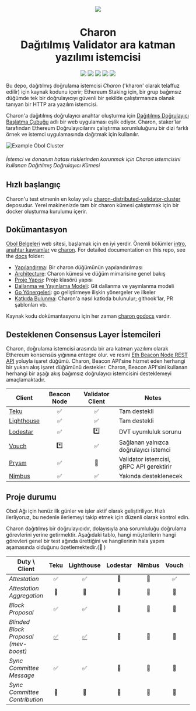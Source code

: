 <div align="center"><img src="./docs/images/charonlogo.svg" /></div>
<h1 align="center">Charon<br/>Dağıtılmış Validator ara katman yazılımı istemcisi</h1>

<p align="center"><a href="https://github.com/obolnetwork/charon/releases/"><img src="https://img.shields.io/github/tag/obolnetwork/charon.svg"></a>
<a href="https://github.com/ObolNetwork/charon/blob/main/LICENSE"><img src="https://img.shields.io/github/license/obolnetwork/charon.svg"></a>
<a href="https://godoc.org/github.com/obolnetwork/charon"><img src="https://godoc.org/github.com/obolnetwork/charon?status.svg"></a>
<a href="https://goreportcard.com/report/github.com/obolnetwork/charon"><img src="https://goreportcard.com/badge/github.com/obolnetwork/charon"></a>
<a href="https://github.com/ObolNetwork/charon/actions/workflows/golangci-lint.yml"><img src="https://github.com/obolnetwork/charon/workflows/golangci-lint/badge.svg"></a></p>

Bu depo, dağıtılmış doğrulama istemcisi _Charon_ ('kharon' olarak telaffuz edilir) için kaynak kodunu içerir; Ethereum Staking için, bir grup bağımsız düğümde tek bir doğrulayıcıyı güvenli bir şekilde çalıştırmanıza olanak tanıyan bir HTTP ara yazılım istemcisi.

Charon'a dağıtılmış doğrulayıcı anahtar oluşturma için [Dağıtılmış Doğrulayıcı Başlatma Çubuğu](https://goerli.launchpad.obol.tech/) adlı bir web uygulaması eşlik ediyor.
Charon, staker'lar tarafından Ethereum Doğrulayıcılarını çalıştırma sorumluluğunu bir dizi farklı örnek ve istemci uygulamasında dağıtmak için kullanılır.

![Example Obol Cluster](./docs/images/DVCluster.png)

###### İstemci ve donanım hatası risklerinden korunmak için Charon istemcisini kullanan Dağıtılmış Doğrulayıcı Kümesi

## Hızlı başlangıç

Charon'u test etmenin en kolay yolu [charon-distributed-validator-cluster](https://github.com/ObolNetwork/charon-distributed-validator-cluster) deposudur. Yerel makinenizde tam bir charon kümesi çalıştırmak için bir docker oluşturma kurulumu içerir.

## Dokümantasyon

[Obol Belgeleri](https://docs.obol.tech/) web sitesi, başlamak için en iyi yerdir.
Önemli bölümler [intro](https://docs.obol.tech/docs/intro),
[anahtar kavramlar](https://docs.obol.tech/docs/int/key-concepts) ve [charon](https://docs.obol.tech/docs/dv/introduction-charon).
For detailed documentation on this repo, see the [docs](docs) folder:

- [Yapılandırma](docs/configuration.md): Bir charon düğümünün yapılandırılması
- [Architecture](docs/architecture.md): Charon kümesi ve düğüm mimarisine genel bakış
- [Proje Yapısı](docs/structure.md): Proje klasörü yapısı
- [Dallanma ve Yayınlama Modeli](docs/branching.md): Git dallanma ve yayınlanma modeli
- [Go Yönergeleri](docs/goguidelines.md): go geliştirmeye ilişkin yönergeler ve ilkeler
- [Katkıda Bulunma](docs/contributing.md): Charon'a nasıl katkıda bulunulur; githook'lar, PR şablonları vb.

Kaynak kodu dokümantasyonu için her zaman [charon godocs](https://pkg.go.dev/github.com/obolnetwork/charon) vardır.

## Desteklenen Consensus Layer İstemcileri

Charon, doğrulama istemcisi arasında bir ara katman yazılımı olarak Ethereum konsensüs yığınına entegre olur.
ve resmi [Eth Beacon Node REST API](https://ethereum.github.io/beacon-APIs/#/) yoluyla işaret düğümü.
Charon, Beacon API'sine hizmet eden herhangi bir yukarı akış işaret düğümünü destekler.
Charon, Beacon API'sini kullanan herhangi bir aşağı akış bağımsız doğrulayıcı istemcisini desteklemeyi amaçlamaktadır.

| Client                                             | Beacon Node | Validator Client | Notes                                   |
| -------------------------------------------------- | :---------: | :--------------: |-----------------------------------------|
| [Teku](https://github.com/ConsenSys/teku)          |     ✅      |        ✅        | Tam destekli                        |
| [Lighthouse](https://github.com/sigp/lighthouse)   |     ✅      |        ✅        | Tam destekli                       |
| [Lodestar](https://github.com/ChainSafe/lodestar)  |     ✅      |       \*️⃣        | DVT uyumluluk sorunu              |
| [Vouch](https://github.com/attestantio/vouch)      |     \*️⃣     |        ✅        | Sağlanan yalnızca doğrulayıcı istemci          |
| [Prysm](https://github.com/prysmaticlabs/prysm)    |     ✅      |        🛑        | Validator istemcisi, gRPC API gerektirir      |
| [Nimbus](https://github.com/status-im/nimbus-eth2) |     ✅      |        ✅        | Yakında desteklenecek |

## Proje durumu

Obol Ağı için henüz ilk günler ve işler aktif olarak geliştiriliyor.
Hızlı ilerliyoruz, bu nedenle ilerlemeyi takip etmek için düzenli olarak kontrol edin.

Charon dağıtılmış bir doğrulayıcıdır, dolayısıyla ana sorumluluğu doğrulama görevlerini yerine getirmektir.
Aşağıdaki tablo, hangi müşterilerin hangi görevleri genel bir test ağında ürettiğini ve hangilerinin hala yapım aşamasında olduğunu özetlemektedir.(🚧 )

| Duty \ Client                        |                      Teku                      |                    Lighthouse                    | Lodestar | Nimbus | Vouch | Prysm |
|--------------------------------------|:----------------------------------------------:|:------------------------------------------------:|:--------:|:------:|:-----:|:-----:|
| _Attestation_                        |                       ✅                        |                        ✅                         |    🚧    |   🚧   |  ✅   |  🚧   |
| _Attestation Aggregation_            |                       🚧                       |                        🚧                        |    🚧    |   🚧   |  🚧   |  🚧   |
| _Block Proposal_                     |                       ✅                        |                        ✅                         |    🚧    |   🚧   |  🚧   |  🚧   |
| _Blinded Block Proposal (mev-boost)_ | [✅](https://ropsten.beaconcha.in/block/555067) | [✅](https://ropsten.etherscan.io/block/12822070) |    🚧    |   🚧   |  🚧   |  🚧   |
| _Sync Committee Message_             |                       ✅                        |                        ✅                         |    🚧    |   🚧   |  🚧   |  🚧   |
| _Sync Committee Contribution_        |                       🚧                       |                        🚧                        |    🚧    |   🚧   |  🚧   |  🚧   |
